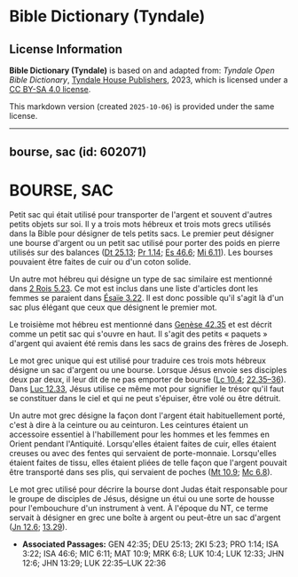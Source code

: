 # Bible Dictionary (Tyndale)

## License Information

**Bible Dictionary (Tyndale)** is based on and adapted from: _Tyndale Open Bible Dictionary_, [Tyndale House Publishers](https://tyndaleopenresources.com/), 2023, which is licensed under a [CC BY-SA 4.0 license](https://creativecommons.org/licenses/by-sa/4.0/legalcode.en).

This markdown version (created `2025-10-06`) is provided under the same license.



--------------------------------

## bourse, sac (id: 602071)

BOURSE, SAC
===========

Petit sac qui était utilisé pour transporter de l'argent et souvent d'autres petits objets sur soi. Il y a trois mots hébreux et trois mots grecs utilisés dans la Bible pour désigner de tels petits sacs. Le premier peut désigner une bourse d'argent ou un petit sac utilisé pour porter des poids en pierre utilisés sur des balances ([Dt 25\.13](https://ref.ly/Deut25:13); [Pr 1\.14](https://ref.ly/Prov1:14); [Es 46\.6](https://ref.ly/Isa46:6); [Mi 6\.11](https://ref.ly/Mic6:11)). Les bourses pouvaient être faites de cuir ou d'un coton solide.

Un autre mot hébreu qui désigne un type de sac similaire est mentionné dans [2 Rois 5\.23](https://ref.ly/2Kgs5:23). Ce mot est inclus dans une liste d'articles dont les femmes se paraient dans [Ésaïe 3\.22](https://ref.ly/Isa3:22). Il est donc possible qu'il s'agit là d'un sac plus élégant que ceux que désignent le premier mot.

Le troisième mot hébreu est mentionné dans [Genèse 42\.35](https://ref.ly/Gen42:35) et est décrit comme un petit sac qui s'ouvre en haut. Il s'agit des petits « paquets » d'argent qui avaient été remis dans les sacs de grains des frères de Joseph.

Le mot grec unique qui est utilisé pour traduire ces trois mots hébreux désigne un sac d'argent ou une bourse. Lorsque Jésus envoie ses disciples deux par deux, il leur dit de ne pas emporter de bourse ([Lc 10\.4](https://ref.ly/Luke10:4); [22\.35–36](https://ref.ly/Luke22:35-Luke22:36)). Dans [Luc 12\.33](https://ref.ly/Luke12:33), Jésus utilise ce même mot pour signifier le trésor qu'il faut se constituer dans le ciel et qui ne peut s'épuiser, être volé ou être détruit.

Un autre mot grec désigne la façon dont l'argent était habituellement porté, c'est à dire à la ceinture ou au ceinturon. Les ceintures étaient un accessoire essentiel à l'habillement pour les hommes et les femmes en Orient pendant l'Antiquité. Lorsqu'elles étaient faites de cuir, elles étaient creuses ou avec des fentes qui servaient de porte\-monnaie. Lorsqu'elles étaient faites de tissu, elles étaient pliées de telle façon que l'argent pouvait être transporté dans ses plis, qui servaient de poches ([Mt 10\.9](https://ref.ly/Matt10:9); [Mc 6\.8](https://ref.ly/Mark6:8)).

Le mot grec utilisé pour décrire la bourse dont Judas était responsable pour le groupe de disciples de Jésus, désigne un étui ou une sorte de housse pour l'embouchure d'un instrument à vent. À l'époque du NT, ce terme servait à désigner en grec une boîte à argent ou peut\-être un sac d'argent ([Jn 12\.6](https://ref.ly/John12:6); [13\.29](https://ref.ly/John13:29)).

* **Associated Passages:** GEN 42:35; DEU 25:13; 2KI 5:23; PRO 1:14; ISA 3:22; ISA 46:6; MIC 6:11; MAT 10:9; MRK 6:8; LUK 10:4; LUK 12:33; JHN 12:6; JHN 13:29; LUK 22:35–LUK 22:36

